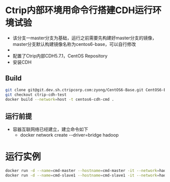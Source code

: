 # Ctrip内部环境用命令行搭建CDH运行环境试验
- 该分支一master分支为基础，运行之前需要先构建好master分支的镜像，master分支默认构建镜像名称为centos6-base，可以自行修改
- 
- 配置了Ctrip内部CDH5.7.1，CentOS Repository
- 安装CDH


## Build
```bash
git clone git@git.dev.sh.ctripcorp.com:zyong/CentOS6-Base.git CentOS6-Base-Ctrip
git checkout ctrip-cdh-test
docker build --network=host -t centos6-cdh-cmd .
```
## 运行前提
- 容器互联网络已经建立，建立命令如下
    - docker network create --driver=bridge hadoop

# 运行实例

```bash
docker run -d --name=cmd-master --hostname=cmd-master -it --network=hadoop --privileged=true centos6-cdh-cmd
docker run -d --name=cmd-slave1 --hostname=cmd-slave1 -it --network=hadoop --privileged=true centos6-cdh-cmd
```

